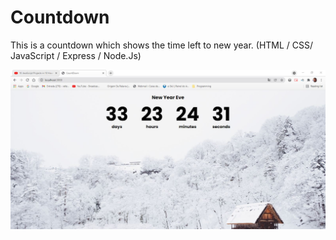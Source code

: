 # Countdown

This is a countdown which shows the time left to new year. (HTML / CSS/ JavaScript / Express / Node.Js)

![Page](/print.JPG)
